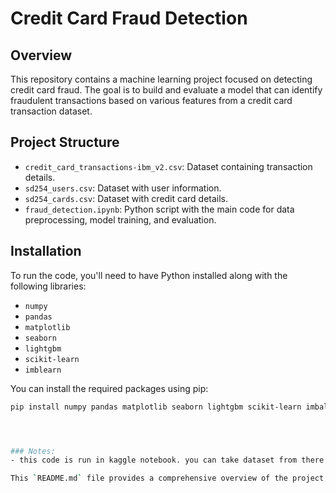 # Credit Card Fraud Detection

## Overview

This repository contains a machine learning project focused on detecting credit card fraud. The goal is to build and evaluate a model that can identify fraudulent transactions based on various features from a credit card transaction dataset.

## Project Structure

- `credit_card_transactions-ibm_v2.csv`: Dataset containing transaction details.
- `sd254_users.csv`: Dataset with user information.
- `sd254_cards.csv`: Dataset with credit card details.
- `fraud_detection.ipynb`: Python script with the main code for data preprocessing, model training, and evaluation.

## Installation

To run the code, you'll need to have Python installed along with the following libraries:
- `numpy`
- `pandas`
- `matplotlib`
- `seaborn`
- `lightgbm`
- `scikit-learn`
- `imblearn`

You can install the required packages using pip:

```bash
pip install numpy pandas matplotlib seaborn lightgbm scikit-learn imbalanced-learn




### Notes:
- this code is run in kaggle notebook. you can take dataset from there and use there notebook to run this.

This `README.md` file provides a comprehensive overview of the project, how to set it up, and how to use the provided code.
